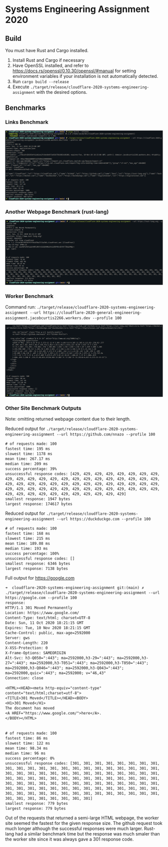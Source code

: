 # Systems Engineering Assignment 2020

## Build
You must have Rust and Cargo installed.
1. Install Rust and Cargo if necessary
2. Have OpenSSL installed, and refer to https://docs.rs/openssl/0.10.30/openssl/#manual for setting environment variables if your installation is not automatically detected.
3. Run `cargo build --release`
4. Execute `./target/release/cloudflare-2020-systems-engineering-assignment` with the desired options.

## Benchmarks
### Links Benchmark
![](screenshots/links-benchmark.png)

### Another Webpage Benchmark (rust-lang)
![](screenshots/rust-lang-benchmark.png)

### Worker Benchmark

Command run: `./target/release/cloudflare-2020-systems-engineering-assignment --url https://cloudflare-2020-general-engineering-assignment.jacobcurtis2266.workers.dev --profile 100`

![](screenshots/worker-benchmark.png)

### Other Site Benchmark Outputs
Note: omitting returned webpage content due to their length.

Reduced output for `./target/release/cloudflare-2020-systems-engineering-assignment --url https://github.com/nnazo --profile 100`
```
# of requests made: 100
fastest time: 195 ms
slowest time: 1178 ms
mean time: 267.17 ms
median time: 209 ms
success percentage: 39%
unsuccessful response codes: [429, 429, 429, 429, 429, 429, 429, 429, 429, 429, 429, 429, 429, 429, 429, 429, 429, 429, 429, 429, 429, 429, 429, 429, 429, 429, 429, 429, 429, 429, 429, 429, 429, 429, 429, 429, 429, 429, 429, 429, 429, 429, 429, 429, 429, 429, 429, 429, 429, 429, 429, 429, 429, 429, 429, 429, 429, 429, 429, 429, 429]
smallest response: 1947 bytes
largest response: 174617 bytes
```

Reduced output for `./target/release/cloudflare-2020-systems-engineering-assignment --url https://duckduckgo.com --profile 100`
```
# of requests made: 100
fastest time: 168 ms
slowest time: 215 ms
mean time: 189.08 ms
median time: 193 ms
success percentage: 100%
unsuccessful response codes: []
smallest response: 6346 bytes
largest response: 7138 bytes
```

Full output for https://google.com
```
➜  cloudflare-2020-systems-engineering-assignment git:(main) ✗ ./target/release/cloudflare-2020-systems-engineering-assignment --url https://google.com --profile 100    
response:
HTTP/1.1 301 Moved Permanently
Location: https://www.google.com/
Content-Type: text/html; charset=UTF-8
Date: Sun, 11 Oct 2020 18:21:15 GMT
Expires: Tue, 10 Nov 2020 18:21:15 GMT
Cache-Control: public, max-age=2592000
Server: gws
Content-Length: 220
X-XSS-Protection: 0
X-Frame-Options: SAMEORIGIN
Alt-Svc: h3-Q050=":443"; ma=2592000,h3-29=":443"; ma=2592000,h3-27=":443"; ma=2592000,h3-T051=":443"; ma=2592000,h3-T050=":443"; ma=2592000,h3-Q046=":443"; ma=2592000,h3-Q043=":443"; ma=2592000,quic=":443"; ma=2592000; v="46,43"
Connection: close

<HTML><HEAD><meta http-equiv="content-type" content="text/html;charset=utf-8">
<TITLE>301 Moved</TITLE></HEAD><BODY>
<H1>301 Moved</H1>
The document has moved
<A HREF="https://www.google.com/">here</A>.
</BODY></HTML>


# of requests made: 100
fastest time: 86 ms
slowest time: 122 ms
mean time: 98.34 ms
median time: 96 ms
success percentage: 0%
unsuccessful response codes: [301, 301, 301, 301, 301, 301, 301, 301, 301, 301, 301, 301, 301, 301, 301, 301, 301, 301, 301, 301, 301, 301, 301, 301, 301, 301, 301, 301, 301, 301, 301, 301, 301, 301, 301, 301, 301, 301, 301, 301, 301, 301, 301, 301, 301, 301, 301, 301, 301, 301, 301, 301, 301, 301, 301, 301, 301, 301, 301, 301, 301, 301, 301, 301, 301, 301, 301, 301, 301, 301, 301, 301, 301, 301, 301, 301, 301, 301, 301, 301, 301, 301, 301, 301, 301, 301, 301, 301, 301, 301, 301, 301, 301, 301, 301, 301, 301, 301, 301, 301]
smallest response: 779 bytes
largest response: 779 bytes
```

Out of the requests that returned a semi-large HTML webpage, the worker site seemed the fastest for the given response size. The github request took much longer although the successful responses were much larger. Rust-lang had a similar benchmark time but the response was much smaler than the worker site since it was always gave a 301 response code.